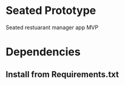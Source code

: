 # Seated Prototype
 Seated restuarant manager app MVP

 # Dependencies 
 ## Install from Requirements.txt
